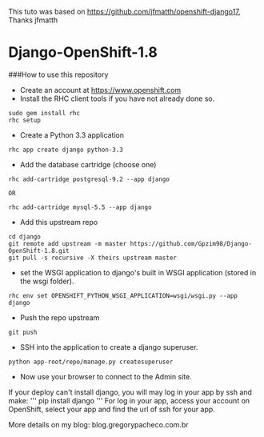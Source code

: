 This tuto was based on https://github.com/jfmatth/openshift-django17, Thanks jfmatth

# Django-OpenShift-1.8

###How to use this repository
- Create an account at https://www.openshift.com
- Install the RHC client tools if you have not already done so.
```
sudo gem install rhc
rhc setup
```
- Create a Python 3.3 application
```
rhc app create django python-3.3
```
- Add the database cartridge (choose one)
```
rhc add-cartridge postgresql-9.2 --app django

OR

rhc add-cartridge mysql-5.5 --app django 
```
- Add this upstream repo
```
cd django
git remote add upstream -m master https://github.com/Gpzim98/Django-OpenShift-1.8.git
git pull -s recursive -X theirs upstream master
```
- set the WSGI application to django's built in WSGI application (stored in the wsgi folder).
```
rhc env set OPENSHIFT_PYTHON_WSGI_APPLICATION=wsgi/wsgi.py --app django
```
- Push the repo upstream
```
git push
```
- SSH into the application to create a django superuser.
```
python app-root/repo/manage.py createsuperuser
```
- Now use your browser to connect to the Admin site.


If your deploy can't install django, you will may log in your app by ssh and make:
'''
pip install django
'''
For log in your app, access your account on OpenShift, select your app and find the url of ssh for your app.

More details on my blog:
blog.gregorypacheco.com.br    

